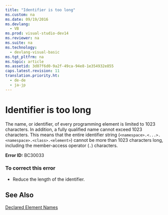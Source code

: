 ```yaml
---
title: "Identifier is too long"
ms.custom: na
ms.date: 09/19/2016
ms.devlang: 
  - VB
ms.prod: visual-studio-dev14
ms.reviewer: na
ms.suite: na
ms.technology: 
  - devlang-visual-basic
ms.tgt_pltfrm: na
ms.topic: article
ms.assetid: 3d07f6d0-9a2f-49ca-94e8-1e354932e855
caps.latest.revision: 11
translation.priority.ht: 
  - de-de
  - ja-jp
---
```

# Identifier is too long
The name, or identifier, of every programming element is limited to 1023 characters. In addition, a fully qualified name cannot exceed 1023 characters. This means that the entire identifier string (`<namespace>.<...>.<namespace>.<class>.<element>`) cannot be more than 1023 characters long, including the member-access operator (`.`) characters.  
  
 **Error ID:** BC30033  
  
### To correct this error  
  
-   Reduce the length of the identifier.  
  
## See Also  
 [Declared Element Names](../vs140/Declared-Element-Names--Visual-Basic-.md)